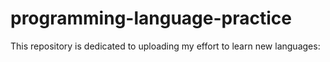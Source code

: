 # programming-language-practice
This repository is dedicated to uploading my effort to learn new languages:
